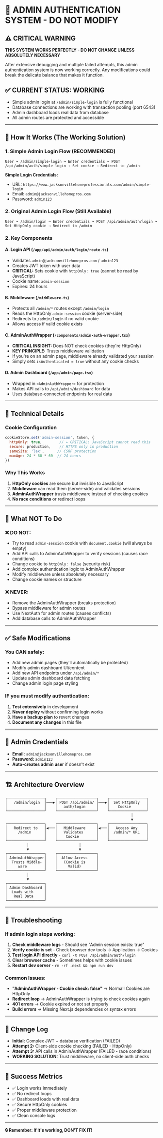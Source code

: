 # 🚨 ADMIN AUTHENTICATION SYSTEM - DO NOT MODIFY

## ⚠️ **CRITICAL WARNING**
**THIS SYSTEM WORKS PERFECTLY - DO NOT CHANGE UNLESS ABSOLUTELY NECESSARY**

After extensive debugging and multiple failed attempts, this admin authentication system is now working correctly. Any modifications could break the delicate balance that makes it function.

## ✅ **CURRENT STATUS: WORKING**
- Simple admin login at `/admin/simple-login` is fully functional
- Database connections are working with transaction pooling (port 6543)
- Admin dashboard loads real data from database
- All admin routes are protected and accessible

---

## 🎯 **How It Works (The Working Solution)**

### **1. Simple Admin Login Flow (RECOMMENDED)**
```
User → /admin/simple-login → Enter credentials → POST /api/admin/auth/simple-login → Set cookie → Redirect to /admin
```

**Simple Login Credentials:**
- URL: `https://www.jacksonvillehomeprofessionals.com/admin/simple-login`
- Email: `admin@jacksonvillehomepros.com`
- Password: `admin123`

### **2. Original Admin Login Flow (Still Available)**
```
User → /admin/login → Enter credentials → POST /api/admin/auth/login → Set HttpOnly cookie → Redirect to /admin
```

### **2. Key Components**

#### **A. Login API (`/app/api/admin/auth/login/route.ts`)**
- Validates `admin@jacksonvillehomepros.com` / `admin123`
- Creates JWT token with user data
- **CRITICAL:** Sets cookie with `httpOnly: true` (cannot be read by JavaScript)
- Cookie name: `admin-session`
- Expires: 24 hours

#### **B. Middleware (`/middleware.ts`)**
- Protects all `/admin/*` routes except `/admin/login`
- Reads the HttpOnly `admin-session` cookie (server-side)
- Redirects to `/admin/login` if no valid cookie
- Allows access if valid cookie exists

#### **C. AdminAuthWrapper (`/components/admin-auth-wrapper.tsx`)**
- **CRITICAL INSIGHT:** Does NOT check cookies (they're HttpOnly)
- **KEY PRINCIPLE:** Trusts middleware validation
- If you're on an admin page, middleware already validated your session
- Simply sets `isAuthenticated = true` without any cookie checks

#### **D. Admin Dashboard (`/app/admin/page.tsx`)**
- Wrapped in `<AdminAuthWrapper>` for protection
- Makes API calls to `/api/admin/dashboard` for data
- Uses database-connected endpoints for real data

---

## 🔧 **Technical Details**

### **Cookie Configuration**
```javascript
cookieStore.set('admin-session', token, {
  httpOnly: true,        // ← CRITICAL: JavaScript cannot read this
  secure: production,    // HTTPS only in production
  sameSite: 'lax',      // CSRF protection
  maxAge: 24 * 60 * 60  // 24 hours
})
```

### **Why This Works**
1. **HttpOnly cookies** are secure but invisible to JavaScript
2. **Middleware** can read them (server-side) and validates sessions
3. **AdminAuthWrapper** trusts middleware instead of checking cookies
4. **No race conditions** or redirect loops

---

## 🚫 **What NOT To Do**

### **❌ DO NOT:**
- Try to read `admin-session` cookie with `document.cookie` (will always be empty)
- Add API calls to AdminAuthWrapper to verify sessions (causes race conditions)
- Change cookie to `httpOnly: false` (security risk)
- Add complex authentication logic to AdminAuthWrapper
- Modify middleware unless absolutely necessary
- Change cookie names or structure

### **❌ NEVER:**
- Remove the AdminAuthWrapper (breaks protection)
- Bypass middleware for admin routes
- Use NextAuth for admin routes (causes conflicts)
- Add database calls to AdminAuthWrapper

---

## ✅ **Safe Modifications**

### **You CAN safely:**
- Add new admin pages (they'll automatically be protected)
- Modify admin dashboard UI/content
- Add new API endpoints under `/api/admin/*`
- Update admin dashboard data fetching
- Change admin login page styling

### **IF you must modify authentication:**
1. **Test extensively** in development
2. **Never deploy** without confirming login works
3. **Have a backup plan** to revert changes
4. **Document any changes** in this file

---

## 🔑 **Admin Credentials**
- **Email:** `admin@jacksonvillehomepros.com`
- **Password:** `admin123`
- **Auto-creates admin user** if doesn't exist

---

## 🏗️ **Architecture Overview**

```
┌─────────────────┐    ┌──────────────────┐    ┌─────────────────┐
│   /admin/login  │───▶│ POST /api/admin/ │───▶│  Set HttpOnly   │
│                 │    │   auth/login     │    │    Cookie       │
└─────────────────┘    └──────────────────┘    └─────────────────┘
                                                          │
                                                          ▼
┌─────────────────┐    ┌──────────────────┐    ┌─────────────────┐
│   Redirect to   │◀───│   Middleware     │◀───│   Access Any    │
│     /admin      │    │   Validates      │    │  /admin/* URL   │
│                 │    │    Cookie        │    │                 │
└─────────────────┘    └──────────────────┘    └─────────────────┘
          │                       │
          ▼                       ▼
┌─────────────────┐    ┌──────────────────┐
│ AdminAuthWrapper│    │  Allow Access    │
│  Trusts Middle- │    │   (Cookie is     │
│     ware        │    │     Valid)       │
└─────────────────┘    └──────────────────┘
          │
          ▼
┌─────────────────┐
│ Admin Dashboard │
│  Loads with     │
│   Real Data     │
└─────────────────┘
```

---

## 🐛 **Troubleshooting**

### **If admin login stops working:**

1. **Check middleware logs** - Should see "Admin session exists: true"
2. **Verify cookie is set** - Check browser dev tools → Application → Cookies
3. **Test login API directly** - `curl -X POST /api/admin/auth/login`
4. **Clear browser cache** - Sometimes helps with cookie issues
5. **Restart dev server** - `rm -rf .next && npm run dev`

### **Common Issues:**
- **"AdminAuthWrapper - Cookie check: false"** → Normal! Cookies are HttpOnly
- **Redirect loop** → AdminAuthWrapper is trying to check cookies again
- **401 errors** → Cookie expired or not set properly
- **Build errors** → Missing Next.js dependencies or syntax errors

---

## 📝 **Change Log**
- **Initial:** Complex JWT + database verification (FAILED)
- **Attempt 2:** Client-side cookie checking (FAILED - HttpOnly)
- **Attempt 3:** API calls in AdminAuthWrapper (FAILED - race conditions)
- **WORKING SOLUTION:** Trust middleware, no client-side auth checks

---

## 🎉 **Success Metrics**
- ✅ Login works immediately
- ✅ No redirect loops
- ✅ Dashboard loads with real data
- ✅ Secure HttpOnly cookies
- ✅ Proper middleware protection
- ✅ Clean console logs

---

**🔒 Remember: If it's working, DON'T FIX IT!**
